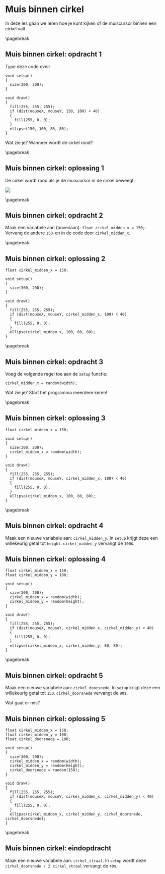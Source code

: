 # Muis binnen cirkel

In deze les gaan we leren hoe je kunt kijken of de muiscursor binnen een cirkel valt

\pagebreak

## Muis binnen cirkel: opdracht 1

Type deze code over:

```processing
void setup()
{
  size(300, 200);
}

void draw()
{
  fill(255, 255, 255);
  if (dist(mouseX, mouseY, 150, 100) < 40)
  {
    fill(255, 0, 0);  
  }
  ellipse(150, 100, 80, 80);  
}
```

Wat zie je? Wanneer wordt de cirkel rood?

\pagebreak

## Muis binnen cirkel: oplossing 1

De cirkel wordt rood als je de muiscursor 
in de cirkel beweegt.

![](MuisBinnenCirkel1.png)

\pagebreak

## Muis binnen cirkel: opdracht 2

Maak een variabele aan (bovenaan): `float cirkel_midden_x = 150;`.
Vervang de andere `150`-en in de code door `cirkel_midden_x`.

\pagebreak

## Muis binnen cirkel: oplossing 2

```processing
float cirkel_midden_x = 150;

void setup()
{
  size(300, 200);
}

void draw()
{
  fill(255, 255, 255);
  if (dist(mouseX, mouseY, cirkel_midden_x, 100) < 40)
  {
    fill(255, 0, 0);  
  }
  ellipse(cirkel_midden_x, 100, 80, 80);  
}
```

\pagebreak

## Muis binnen cirkel: opdracht 3

Voeg de volgende regel toe aan de `setup` functie:

```processing
cirkel_midden_x = random(width);
```

Wat zie je? Start het programma meerdere keren!

\pagebreak

## Muis binnen cirkel: oplossing 3

```processing
float cirkel_midden_x = 150;

void setup()
{
  size(300, 200);
  cirkel_midden_x = random(width);
}

void draw()
{
  fill(255, 255, 255);
  if (dist(mouseX, mouseY, cirkel_midden_x, 100) < 40)
  {
    fill(255, 0, 0);  
  }
  ellipse(cirkel_midden_x, 100, 80, 80);  
}
```

\pagebreak

## Muis binnen cirkel: opdracht 4

Maak een nieuwe variabele aan: `cirkel_midden_y`. 
In `setup` krijgt deze een willekeurig getal tot `height`.
`cirkel_midden_y` vervangt de `100`s.

## Muis binnen cirkel: oplossing 4

```processing
float cirkel_midden_x = 150;
float cirkel_midden_y = 100;

void setup()
{
  size(300, 200);
  cirkel_midden_x = random(width);
  cirkel_midden_y = random(height);
}

void draw()
{
  fill(255, 255, 255);
  if (dist(mouseX, mouseY, cirkel_midden_x, cirkel_midden_y) < 40)
  {
    fill(255, 0, 0);  
  }
  ellipse(cirkel_midden_x, cirkel_midden_y, 80, 80);  
}
```

\pagebreak

## Muis binnen cirkel: opdracht 5

Maak een nieuwe variabele aan: `cirkel_doorsnede`. 
In `setup` krijgt deze een willekeurig getal tot `150`.
`cirkel_doorsnede` vervangt de `80`s.

Wat gaat er mis?

## Muis binnen cirkel: oplossing 5

```processing
float cirkel_midden_x = 150;
float cirkel_midden_y = 100;
float cirkel_doorsnede = 100;

void setup()
{
  size(300, 200);
  cirkel_midden_x = random(width);
  cirkel_midden_y = random(height);
  cirkel_doorsnede = random(150);
}

void draw()
{
  fill(255, 255, 255);
  if (dist(mouseX, mouseY, cirkel_midden_x, cirkel_midden_y) < 40)
  {
    fill(255, 0, 0);  
  }
  ellipse(cirkel_midden_x, cirkel_midden_y, cirkel_doorsnede, cirkel_doorsnede);  
}
```

\pagebreak

## Muis binnen cirkel: eindopdracht

Maak een nieuwe variabele aan: `cirkel_straal`. 
In `setup` wordt deze `cirkel_doorsnede / 2`.
`cirkel_straal` vervangt de `40`s.
